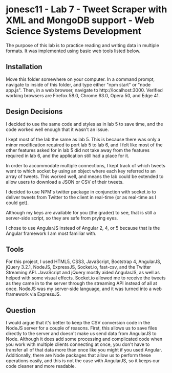 # jonesc11 - Lab 7 - Tweet Scraper with XML and MongoDB support - Web Science Systems Development

The purpose of this lab is to practice reading and writing data in multiple formats. It was implemented using basic web tools
listed below.

## Installation

Move this folder somewhere on your computer. In a command prompt, navigate to inside of this folder, and type either "npm start" or "node app.js". Then, in a web browser, navigate to http://localhost:3000. Verified working browsers are Firefox 58.0, Chrome 63.0,
Opera 50, and Edge 41.

## Design Decisions

I decided to use the same code and styles as in lab 5 to save time, and the code worked well enough that it wasn't an issue.

I kept most of the lab the same as lab 5. This is because there was only a minor modification required to port lab 5 to lab 6, and I felt like most of the other features asked for in lab 5 did not take away from the features required in lab 6, and the application
still had a place for it.

In order to accommodate multiple connections, I kept track of which tweets went to which socket by using an object where each key referred to an array of tweets. This worked well, and means the lab could be extended to allow users to download a JSON or CSV of
their tweets.

I decided to use NPM's twitter package in conjunction with socket.io to deliver tweets from Twitter to the client in real-time (or as real-time as I could get).

Although my keys are available for you (the grader) to see, that is still a server-side script, so they are safe from prying eyes.

I chose to use AngularJS instead of Angular 2, 4, or 5 because that is the Angular framework I am most familiar with.

## Tools

For this project, I used HTML5, CSS3, JavaScript, Bootstrap 4, AngularJS, jQuery 3.2.1, NodeJS, ExpressJS, Socket.io, fast-csv, and the Twitter Streaming API. JavaScript and jQuery mostly aided AngularJS, as well as helped with some visual effects. Socket.io
allowed me to receive the tweets as they came in to the server through the streaming API instead of all at once. NodeJS was my server-side language, and it was turned into a web framework via ExpressJS.

## Question

I would argue that it's better to keep the CSV conversion code in the NodeJS server for a couple of reasons. First, this allows us to save files directly to the server and doesn't make us send data from AngularJS to Node. Although it does add some processing and
complicated code when you work with multiple clients connecting at once, you don't have to transfer all of that data more than once like you might if you used Angular. Additionally, there are Node packages that allow us to perform these operations easily, and this
is not the case with AngularJS, so it keeps our code cleaner and more readable.
